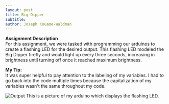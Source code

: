 ```yaml
---
layout: post
title: Big Dipper
subtitle:
author: Joseph Kouame-Waldman
---
```

**Assignment Description**\
For this assignment, we were tasked with programming our arduinos to create a flashing LED for the desired output. This flashing LED modeled the Big Dipper firefly and would light up every three seconds, increasing in brightness until turning off once it reached maximum brightness.

**My Tip:**\
It was super helpful to pay attention to the labeling of my variables. I had to go back into the code multiple times because the capitalization of my variables wasn't the same throughout my code.

![Output](https://josephk-w.github.io/assets/img/IMG_3591.jpg)
This is a picture of my arduino which displays the flashing LED.
